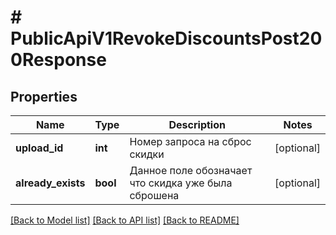 # # PublicApiV1RevokeDiscountsPost200Response

## Properties

Name | Type | Description | Notes
------------ | ------------- | ------------- | -------------
**upload_id** | **int** | Номер запроса на сброс скидки | [optional]
**already_exists** | **bool** | Данное поле обозначает что скидка уже была сброшена | [optional]

[[Back to Model list]](../../README.md#models) [[Back to API list]](../../README.md#endpoints) [[Back to README]](../../README.md)
